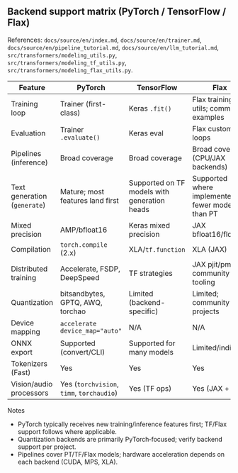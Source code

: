 ## Backend support matrix (PyTorch / TensorFlow / Flax)

References: `docs/source/en/index.md`, `docs/source/en/trainer.md`, `docs/source/en/pipeline_tutorial.md`, `docs/source/en/llm_tutorial.md`, `src/transformers/modeling_utils.py`, `src/transformers/modeling_tf_utils.py`, `src/transformers/modeling_flax_utils.py`.

| Feature | PyTorch | TensorFlow | Flax |
|---|---|---|---|
| Training loop | Trainer (first-class) | Keras `.fit()` | Flax training utils; community examples |
| Evaluation | Trainer `.evaluate()` | Keras eval | Flax custom loops |
| Pipelines (inference) | Broad coverage | Broad coverage | Broad coverage (CPU/JAX backends) |
| Text generation (`generate`) | Mature; most features land first | Supported on TF models with generation heads | Supported where implemented; fewer models than PT |
| Mixed precision | AMP/bfloat16 | Keras mixed precision | JAX bfloat16/float16 |
| Compilation | `torch.compile` (2.x) | XLA/`tf.function` | XLA (JAX) |
| Distributed training | Accelerate, FSDP, DeepSpeed | TF strategies | JAX pjit/pmap; community tooling |
| Quantization | bitsandbytes, GPTQ, AWQ, torchao | Limited (backend-specific) | Limited; community projects |
| Device mapping | `accelerate` `device_map="auto"` | N/A | N/A |
| ONNX export | Supported (convert/CLI) | Supported for many models | Limited/indirect |
| Tokenizers (Fast) | Yes | Yes | Yes |
| Vision/audio processors | Yes (`torchvision`, `timm`, `torchaudio`) | Yes (TF ops) | Yes (JAX + libs) |

Notes
- PyTorch typically receives new training/inference features first; TF/Flax support follows where applicable.
- Quantization backends are primarily PyTorch‑focused; verify backend support per project.
- Pipelines cover PT/TF/Flax models; hardware acceleration depends on each backend (CUDA, MPS, XLA).

